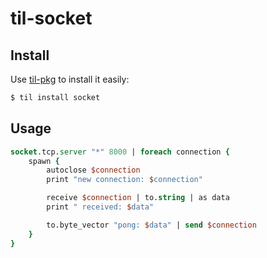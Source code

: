 # til-socket

## Install

Use [til-pkg](https://github.com/til-lang/til-pkg) to install it easily:

```bash
$ til install socket
```

## Usage

```tcl
socket.tcp.server "*" 8000 | foreach connection {
    spawn {
        autoclose $connection
        print "new connection: $connection"

        receive $connection | to.string | as data
        print " received: $data"

        to.byte_vector "pong: $data" | send $connection
    }
}
```
